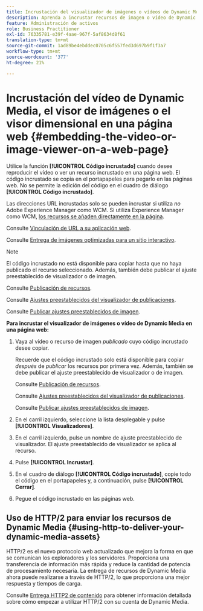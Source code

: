 ```yaml
---
title: Incrustación del visualizador de imágenes o vídeos de Dynamic Media en una página web
description: Aprenda a incrustar recursos de imagen o vídeo de Dynamic Media en una página web.
feature: Administración de activos
role: Business Practitioner
exl-id: 76335781-e39f-4aae-967f-5af8634d8f61
translation-type: tm+mt
source-git-commit: 1ad89be4ebddec0705c6f557fed3d697b9f1f3a7
workflow-type: tm+mt
source-wordcount: '377'
ht-degree: 21%

---
```


# Incrustación del vídeo de Dynamic Media, el visor de imágenes o el visor dimensional en una página web {#embedding-the-video-or-image-viewer-on-a-web-page}

Utilice la función **[!UICONTROL Código incrustado]** cuando desee reproducir el vídeo o ver un recurso incrustado en una página web. El código incrustado se copia en el portapapeles para pegarlo en las páginas web. No se permite la edición del código en el cuadro de diálogo **[!UICONTROL Código incrustado]**.

Las direcciones URL incrustadas solo se pueden incrustar si utiliza _no_ Adobe Experience Manager como WCM. Si utiliza Experience Manager como WCM, [los recursos se añaden directamente en la página](adding-dynamic-media-assets-to-pages.md).

Consulte [Vinculación de URL a su aplicación web](linking-urls-to-yourwebapplication.md).

Consulte [Entrega de imágenes optimizadas para un sitio interactivo](responsive-site.md).

>[!NOTE]
>
>El código incrustado no está disponible para copiar hasta que no haya publicado el recurso seleccionado. Además, también debe publicar el ajuste preestablecido de visualizador o de imagen.
>
>Consulte [Publicación de recursos](publishing-dynamicmedia-assets.md).
>
>Consulte [Ajustes preestablecidos del visualizador de publicaciones](managing-viewer-presets.md#publishing-viewer-presets).
>
>Consulte [Publicar ajustes preestablecidos de imagen](managing-image-presets.md#publishing-image-presets).

**Para incrustar el visualizador de imágenes o vídeo de Dynamic Media en una página web:**

1. Vaya al vídeo o recurso de imagen *publicado* cuyo código incrustado desee copiar.

   Recuerde que el código incrustado solo está disponible para copiar *después* de *publicar* los recursos por primera vez. Además, también se debe publicar el ajuste preestablecido de visualizador o de imagen.

   Consulte [Publicación de recursos](publishing-dynamicmedia-assets.md).

   Consulte [Ajustes preestablecidos del visualizador de publicaciones](managing-viewer-presets.md#publishing-viewer-presets).

   Consulte [Publicar ajustes preestablecidos de imagen](managing-image-presets.md#publishing-image-presets).

1. En el carril izquierdo, seleccione la lista desplegable y pulse **[!UICONTROL Visualizadores]**.
1. En el carril izquierdo, pulse un nombre de ajuste preestablecido de visualizador. El ajuste preestablecido de visualizador se aplica al recurso.
1. Pulse **[!UICONTROL Incrustar]**.
1. En el cuadro de diálogo **[!UICONTROL Código incrustado]**, copie todo el código en el portapapeles y, a continuación, pulse **[!UICONTROL Cerrar]**.
1. Pegue el código incrustado en las páginas web.

## Uso de HTTP/2 para enviar los recursos de Dynamic Media {#using-http-to-deliver-your-dynamic-media-assets}

HTTP/2 es el nuevo protocolo web actualizado que mejora la forma en que se comunican los exploradores y los servidores. Proporciona una transferencia de información más rápida y reduce la cantidad de potencia de procesamiento necesaria. La entrega de recursos de Dynamic Media ahora puede realizarse a través de HTTP/2, lo que proporciona una mejor respuesta y tiempos de carga.

Consulte [Entrega HTTP2 de contenido](http2faq.md) para obtener información detallada sobre cómo empezar a utilizar HTTP/2 con su cuenta de Dynamic Media.
